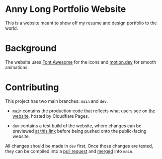 # Anny Long Portfolio Website

This is a website meant to show off my resume and design portfolio to the world.

# Background

The website uses [Font Awesome](https://fontawesome.com/) for the icons and [motion.dev](https://motion.dev/) for smooth animations.

# Contributing

This project has two main branches: `main` and `dev`.

- `main` contains the production code that reflects what users see on [the website](https://annylongdesign.com/), hosted by Cloudflare Pages.

- `dev` contains a test build of the website, where changes can be previewed [at this link](https://dev.portfolio-site-a5x.pages.dev/) before being pushed onto the public-facing website.

All changes should be made in `dev` first. Once those changes are tested, they can be compiled into a [pull request](https://docs.github.com/en/pull-requests/collaborating-with-pull-requests/proposing-changes-to-your-work-with-pull-requests/creating-a-pull-request) and [merged](https://docs.github.com/en/pull-requests/collaborating-with-pull-requests/incorporating-changes-from-a-pull-request/merging-a-pull-request) into `main`.